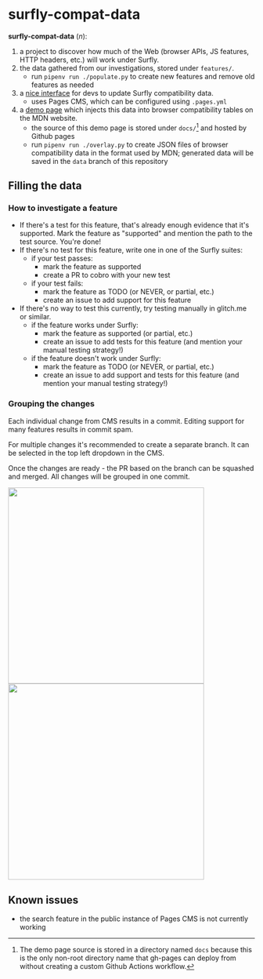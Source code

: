 # surfly-compat-data

**surfly-compat-data** (_n_):

1. a project to discover how much of the Web (browser APIs, JS features, HTTP headers, etc.) will work under Surfly.
2. the data gathered from our investigations, stored under `features/`.
    - run `pipenv run ./populate.py` to create new features and remove old features as needed
3. a [nice interface](https://app.pagescms.org/surfly/compat) for devs to update Surfly compatibility data.
    - uses Pages CMS, which can be configured using `.pages.yml`
3. a [demo page](https://surfly.github.io/compat) which injects this data into browser compatibility tables on the MDN website.
    - the source of this demo page is stored under `docs/`[^1] and hosted by Github pages
    - run `pipenv run ./overlay.py` to create JSON files of browser compatibility data in the format used by MDN; generated data will be saved in the `data` branch of this repository

[^1]: The demo page source is stored in a directory named `docs` because this is the only non-root directory name that gh-pages can deploy from without creating a custom Github Actions workflow.

## Filling the data

### How to investigate a feature


- If there's a test for this feature, that's already enough evidence that it's supported. Mark the feature as "supported" and mention the path to the test source. You're done!
- If there's no test for this feature, write one in one of the Surfly suites:
  - if your test passes:
    - mark the feature as supported
    - create a PR to cobro with your new test
  - if your test fails:
    - mark the feature as TODO (or NEVER, or partial, etc.)
    - create an issue to add support for this feature
- If there's no way to test this currently, try testing manually in glitch.me or similar.
  - if the feature works under Surfly:
    - mark the feature as supported (or partial, etc.)
    - create an issue to add tests for this feature (and mention your manual testing strategy!)
  - if the feature doesn't work under Surfly:
    - mark the feature as TODO (or NEVER, or partial, etc.)
    - create an issue to add support and tests for this feature (and mention your manual testing strategy!)

### Grouping the changes

Each individual change from CMS results in a commit. Editing support for many features results in commit spam.

For multiple changes it's recommended to create a separate branch. It can be selected in the top left dropdown in the CMS.

Once the changes are ready - the PR based on the branch can be squashed and merged. All changes will be grouped in one commit.

<img src="https://github.com/surfly/compat/assets/11188888/c4a5c2ba-b94e-41b6-9b4f-cd521d533bed" width="400">
<img src="https://github.com/surfly/compat/assets/11188888/60296166-a441-4a44-8b02-9c7101b004e0" width="400">

## Known issues

- the search feature in the public instance of Pages CMS is not currently working
